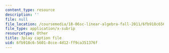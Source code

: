 ```yaml
---
content_type: resource
description: ''
file: null
file_location: /coursemedia/18-06sc-linear-algebra-fall-2011/6fb918c656018cce4d12ff9ca351376f_2uDvRUowBzg.srt
file_type: application/x-subrip
resourcetype: Other
title: 3play caption file
uid: 6fb918c6-5601-8cce-4d12-ff9ca351376f
---
```

